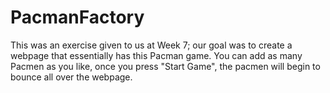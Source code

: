 # PacmanFactory
This was an exercise given to us at Week 7; our goal was to create a webpage that essentially has this Pacman game. You can add as many Pacmen as you like, once you press "Start Game", the pacmen will begin to bounce all over the webpage.
